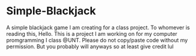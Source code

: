# Simple-Blackjack
A simple blackjack game I am creating for a class project.
To whomever is reading this,
Hello. This is a project I am working on for my computer promgramming I class @UNT. 
Please do not copy/paste code without my permission.
But you probably will anyways so at least give credit lul
